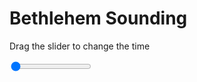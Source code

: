 <h1>Bethlehem Sounding</h1>
<p>Drag the slider to change the time</p>

<div class="slidecontainer">
<input oninput='setImage(this)' class="slider" type="range" min="0" max="4" value="0" step="1" />
<img id='img'/>
</div>

<script>
var img = document.getElementById('img');
var img_array = ['/assets/images/skwt/skd_bet_wrfout_d01_2020-07-31_12:00:00.png',
'/assets/images/skwt/skd_bet_wrfout_d01_2020-07-31_18:00:00.png',
'/assets/images/skwt/skd_bet_wrfout_d01_2020-08-01_00:00:00.png',
'/assets/images/skwt/skd_bet_wrfout_d01_2020-08-01_06:00:00.png',];
function setImage(obj)
{
        var value = obj.value;
        img.src = img_array[value];

}
</script>

